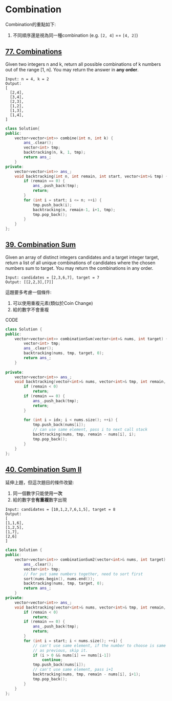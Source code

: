 # Combination

Combination的重點如下:
1. 不同順序還是視為同一種combination (e.g. `[2, 4]` == `[4, 2]`)

## [77. Combinations](https://leetcode.com/problems/combinations/)
Given two integers n and k, return all possible combinations of k numbers out of the range [1, n]. You may return the answer in **any order**.

```
Input: n = 4, k = 2
Output:
[
  [2,4],
  [3,4],
  [2,3],
  [1,2],
  [1,3],
  [1,4],
]
```

```cpp
class Solution{
public:
    vector<vector<int>> combine(int n, int k) {
        ans_.clear();
        vector<int> tmp;
        backtracking(n, k, 1, tmp);
        return ans_;
    }
private:
    vector<vector<int>> ans_;
    void backtracking(int n, int remain, int start, vector<int>& tmp) {
        if (remain == 0) {
            ans_.push_back(tmp);
            return;
        }
        for (int i = start; i <= n; ++i) {
            tmp.push_back(i);
            backtracking(n, remain-1, i+1, tmp);
            tmp.pop_back();
        }
    }
};
```

## [39. Combination Sum](https://leetcode.com/problems/combination-sum/)
Given an array of distinct integers candidates and a target integer target, return a list of all unique combinations of candidates where the chosen numbers sum to target. You may return the combinations in any order.

```
Input: candidates = [2,3,6,7], target = 7
Output: [[2,2,3],[7]]
```

這題要多考慮一個條件:
1. 可以使用重複元素(類似於Coin Change)
2. 給的數字不會重複

CODE
```cpp
class Solution {
public:
    vector<vector<int>> combinationSum(vector<int>& nums, int target) {
        vector<int> tmp;
        ans_.clear();
        backtracking(nums, tmp, target, 0);
        return ans_;
    }
    
private:
    vector<vector<int>> ans_;
    void backtracking(vector<int>& nums, vector<int>& tmp, int remain, int idx) {
        if (remain < 0)
            return;
        if (remain == 0) {
            ans_.push_back(tmp);
            return;
        }
        
        for (int i = idx; i < nums.size(); ++i) {
            tmp.push_back(nums[i]);
            // can use same element, pass i to next call stack
            backtracking(nums, tmp, remain - nums[i], i);
            tmp.pop_back();
        }
    }
};
```

## [40. Combination Sum II](https://leetcode.com/problems/combination-sum-ii/)
延伸上題，但這次題目的條件改變:
1. 同一個數字只能使用**一次**
2. 給的數字會**有重複**數字出現

```
Input: candidates = [10,1,2,7,6,1,5], target = 8
Output: 
[
[1,1,6],
[1,2,5],
[1,7],
[2,6]
]
```

```cpp
class Solution {
public:
    vector<vector<int>> combinationSum2(vector<int>& nums, int target) {
        ans_.clear();
        vector<int> tmp;
        // For put same numbers together, need to sort first
        sort(nums.begin(), nums.end());
        backtracking(nums, tmp, target, 0);
        return ans_;
    }
private:
    vector<vector<int>> ans_;
    void backtracking(vector<int>& nums, vector<int>& tmp, int remain, int start) {
        if (remain < 0)
            return;
        if (remain == 0) {
            ans_.push_back(tmp);
            return;
        }
        for (int i = start; i < nums.size(); ++i) {
            // can't use same element, if the number to choose is same
            // as previous, skip it.
            if (i > 0 && nums[i] == nums[i-1])
                continue;
            tmp.push_back(nums[i]);
            // can't use same element, pass i+1
            backtracking(nums, tmp, remain - nums[i], i+1);
            tmp.pop_back();
        }
    }
};
```